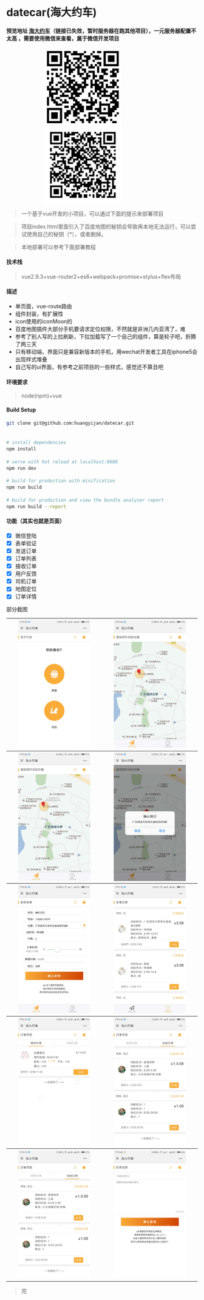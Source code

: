 # datecar(海大约车)

####  预览地址 [海大约车](http://xqddin.cn/datecar/)（链接已失效，暂时服务器在跑其他项目），一元服务器配置不太高 ，需要使用微信来查看，属于微信开发项目

<div style="width:80%;text-align:center">
<img src="./screenshot/carCode.png" style="width:50%">
<img src="./screenshot/qrcode.png" style="width:50%">
</div>

> 一个基于vue开发的小项目，可以通过下面的提示来部署项目

> 项目index.html里面引入了百度地图的秘钥会导致再本地无法运行，可以尝试使用自己的秘钥（*），或者删掉。

>本地部署可以参考下面部署教程

#### 技术栈

>vue2.9.3+vue-router2+es6+webpack+promise+stylus+flex布局

#### 描述

- 单页面，vue-route路由
- 组件封装，有扩展性
- icon使用的iconMoon的
- 百度地图插件大部分手机要请求定位权限，不然就是非洲几内亚湾了，难
- 参考了别人写的上拉刷新，下拉加载写了一个自己的组件，算是轮子吧，折腾了两三天
- 只有移动端，界面只是兼容新版本的手机，用wechat开发者工具在iphone5会出现样式堆叠
- 自己写的ui界面，有参考之前项目的一些样式，感觉还不算丑吧


#### 环境要求

>node(npm)+vue

#### Build Setup

``` bash
git clone git@github.com:huangyijan/datecar.git


# install dependencies
npm install

# serve with hot reload at localhost:8080
npm run dev

# build for production with minification
npm run build

# build for production and view the bundle analyzer report
npm run build --report
```

#### 功能（其实也就是页面）

- [x] 微信登陆
- [x] 表单验证
- [x] 发送订单
- [x] 订单列表
- [x] 接收订单
- [x] 用户反馈
- [x] 司机订单
- [x] 地图定位
- [x] 订单详情

部分截图

<table>
    <tr>
        <th ><img src="./screenshot/1.png" width = "80%" /></th>
        <th><img src="./screenshot/2.jpg" width = "80%" /></th>
    </tr>
    <tr>
        <th ><img src="./screenshot/3.jpg" width = "80%" /></th>
        <th><img src="./screenshot/4.jpg" width = "80%" /></th>
    </tr>
    <tr>
        <th ><img src="./screenshot/5.jpg" width = "80%" /></th>
        <th><img src="./screenshot/6.jpg" width = "80%" /></th>
    </tr>
    <tr>
        <th ><img src="./screenshot/7.jpg" width = "80%" /></th>
        <th><img src="./screenshot/8.jpg" width = "80%" /></th>
    </tr>
    <tr>
        <th ><img src="./screenshot/8.jpg" width = "80%" /></th>
        <th><img src="./screenshot/9.png" width = "80%" /></th>
    </tr>
</table>

> 完

